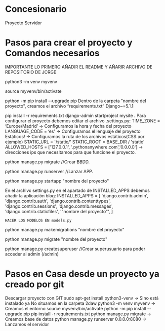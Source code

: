 # Concesionario
Proyecto Servidor

# Pasos para crear el proyecto y Comandos necesarios
IMPORTANTE LO PRIMERO AÑADIR EL README Y AÑARIR ARCHIVO DE REPOSITORIO DE JORGE

python3 -m venv myvenv

source myvenv/bin/activate

python -m pip install --upgrade pip
    Dentro de la carpeta "nombre del proyecto", creamos el archivo “requirements.txt”
        Django~=5.1.1

pip install -r requirements.txt
django-admin startproject mysite .
    Para configurar el proyecto debemos editar el archivo .settings.py:
        TIME_ZONE = ‘Europe/Madrid’ -> Configuramos la hora y fecha del proyecto
        LANGUAGE_CODE = ‘es’ -> Configuramos el lenguaje del proyecto
        Estáticos! -> Configuramos la ruta de los archivos estáticos(CSS por ejemplo)
        STATIC_URL = '/static/'
        STATIC_ROOT = BASE_DIR / 'static'
        ALLOWED_HOSTS = ['127.0.0.1', '.pythonanywhere.com','0.0.0.0'] -> direcciones ips que necesitamos para que funcione el proyecto.

python manage.py migrate        //Crear BBDD.

python manage.py runserver      //Lanzar APP.

python manage.py startapp "nombre del proyecto"

En el archivo settings.py en el apartado de INSTALLED_APPS debemos añadir la aplicación blog:
INSTALLED_APPS = [
    'django.contrib.admin',
    'django.contrib.auth',
    'django.contrib.contenttypes',
    'django.contrib.sessions',
    'django.contrib.messages',
    'django.contrib.staticfiles',
    '"nombre del proyecto"',
]

    HACER LOS MODELOS EN models.py

python manage.py makemigrations "nombre del proyecto"

python manage.py migrate "nombre del proyecto"

python manage.py createsuperuser        //Crear superusuario para poder acceder al admin (/admin)




# Pasos en Casa desde un proyecto ya creado por git
Descargar proyecto con GIT
sudo apt-get install python3-venv  -> Sino está instalado ya
No situamos en la carpeta 2daw
python3 -m venv myvenv -> Creamos el entorno
source myvenv/bin/activate
python -m pip install --upgrade pip
pip install -r requirements.txt
python manage.py migrate -> Creamos base de datos
python manage.py runserver 0.0.0.0:8080 -> Lanzamos el servidor

